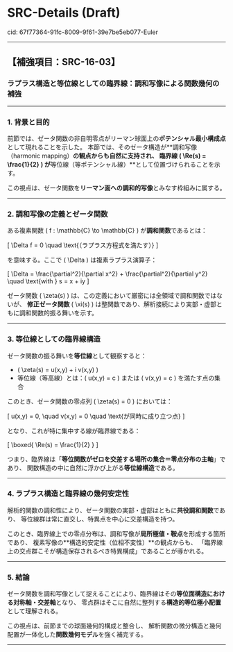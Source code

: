 # SRC-Details (Draft)

cid: 67f77364-91fc-8009-9f61-39e7be5eb077-Euler

---

## 【補強項目：SRC-16-03】

### ラプラス構造と等位線としての臨界線：調和写像による関数幾何の補強

---

### 1. 背景と目的

前節では、ゼータ関数の非自明零点がリーマン球面上の**ポテンシャル最小構成点**として現れることを示した。
本節では、そのゼータ構造が**調和写像（harmonic mapping）**の観点からも自然に支持され、
臨界線 \( \Re(s) = \frac{1}{2} \) が**等位線（等ポテンシャル線）**として位置づけられることを示す。

この視点は、ゼータ関数を**リーマン面への調和的写像**とみなす枠組みに属する。

---

### 2. 調和写像の定義とゼータ関数

ある複素関数 \( f : \mathbb{C} \to \mathbb{C} \) が**調和関数**であるとは：

\[
\Delta f = 0 \quad \text{（ラプラス方程式を満たす）}
\]

を意味する。ここで \( \Delta \) は複素ラプラス演算子：

\[
\Delta = \frac{\partial^2}{\partial x^2} + \frac{\partial^2}{\partial y^2}
\quad \text{with } s = x + iy
\]

ゼータ関数 \( \zeta(s) \) は、この定義において厳密には全領域で調和関数ではないが、
**修正ゼータ関数** \( \xi(s) \) は整関数であり、解析接続により実部・虚部ともに調和関数的振る舞いを示す。

---

### 3. 等位線としての臨界線構造

ゼータ関数の振る舞いを**等位線**として観察すると：

- \( \zeta(s) = u(x,y) + i v(x,y) \)
- 等位線（等高線）とは：\( u(x,y) = c \) または \( v(x,y) = c \) を満たす点の集合

このとき、ゼータ関数の零点列 \( \zeta(s) = 0 \) においては：

\[
u(x,y) = 0, \quad v(x,y) = 0 \quad \text{が同時に成り立つ点}
\]

となり、これが特に集中する線が臨界線である：

\[
\boxed{ \Re(s) = \frac{1}{2} }
\]

つまり、臨界線は「**等位関数がゼロを交差する場所の集合＝零点分布の主軸**」であり、
関数構造の中に自然に浮かび上がる**等位線構造**である。

---

### 4. ラプラス構造と臨界線の幾何安定性

解析的関数の調和性により、ゼータ関数の実部・虚部はともに**共役調和関数**であり、
等位線群は常に直交し、特異点を中心に交差構造を持つ。

このとき、臨界線上での零点分布は、調和写像が**局所極値・鞍点**を形成する箇所であり、
複素写像の**構造的安定性（位相不変性）**の観点からも、
「臨界線上の交点群こそが構造保存されるべき特異構成」であることが導かれる。

---

### 5. 結論

ゼータ関数を調和写像として捉えることにより、臨界線はその**等位面構造における対称軸・交差軸**となり、
零点群はそこに自然に整列する**構造的等位極小配置**として理解される。

この視点は、前節までの球面幾何的構成と整合し、
解析関数の微分構造と幾何配置が一体化した**関数幾何モデル**を強く補完する。

---
